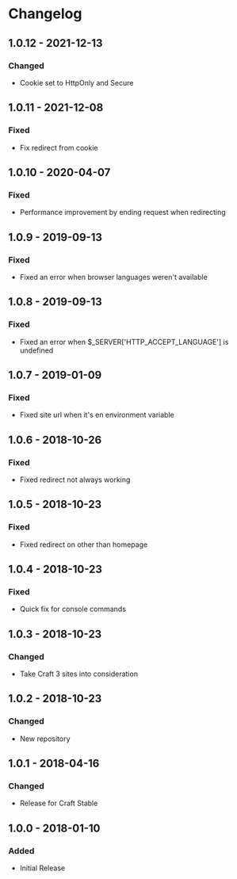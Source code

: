 # Changelog

## 1.0.12 - 2021-12-13

### Changed
- Cookie set to HttpOnly and Secure

## 1.0.11 - 2021-12-08

### Fixed
- Fix redirect from cookie

## 1.0.10 - 2020-04-07

### Fixed
- Performance improvement by ending request when redirecting

## 1.0.9 - 2019-09-13

### Fixed
- Fixed an error when browser languages weren't available

## 1.0.8 - 2019-09-13

### Fixed
- Fixed an error when $_SERVER['HTTP_ACCEPT_LANGUAGE'] is undefined

## 1.0.7 - 2019-01-09

### Fixed
- Fixed site url when it's en environment variable

## 1.0.6 - 2018-10-26

### Fixed
- Fixed redirect not always working

## 1.0.5 - 2018-10-23

### Fixed
- Fixed redirect on other than homepage

## 1.0.4 - 2018-10-23

### Fixed
- Quick fix for console commands

## 1.0.3 - 2018-10-23

### Changed
- Take Craft 3 sites into consideration

## 1.0.2 - 2018-10-23

### Changed
- New repository

## 1.0.1 - 2018-04-16

### Changed
- Release for Craft Stable

## 1.0.0 - 2018-01-10

### Added
- Initial Release
